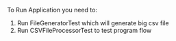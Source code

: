 To Run Application you need to: 
1. Run FileGeneratorTest which will generate big csv file
2. Run CSVFileProcessorTest to test program flow 